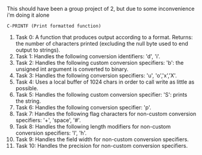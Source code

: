 This should have been a group project of 2, but due to some inconvenience i'm doing it alone

	C-PRINTF (Print formatted function)
1. Task 0: A function that produces output according to a format. Returns: the number of characters printed (excluding the null byte used to end output to strings).
2. Task 1: Handles the following conversion identifiers: 'd', 'i'.
3. Task 2: Handles the following custom conversion specifiers: 'b': the unsigned int argument is converted to binary.
4. Task 3: Handles the following conversion specifiers: 'u', 'o','x','X'.
5. Task 4: Uses a local buffer of 1024 chars in order to call write as little as possible.
6. Task 5: Handles the following custom conversion specifier: 'S': prints the string.
7. Task 6: Handles the following conversion specifier: 'p'.
8. Task 7: Handles the following flag characters for non-custom conversion specifiers: '+', 'space', '#'.
9. Task 8: Handles the following length modifiers for non-custom conversion specifiers: 'l', 'h'.
10. Task 9: Handles the field width for non-custom conversion specifiers.
11. Task 10: Handles the precision for non-custom conversion specifiers.
